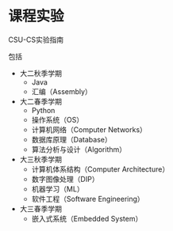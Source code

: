 # 课程实验

CSU-CS实验指南

包括

* 大二秋季学期
  * Java
  * 汇编（Assembly）
* 大二春季学期
  * Python
  * 操作系统（OS）
  * 计算机网络（Computer Networks）
  * 数据库原理（Database）
  * 算法分析与设计（Algorithm）
* 大三秋季学期
  * 计算机体系结构（Computer Architecture）
  * 数字图像处理（DIP）
  * 机器学习（ML）
  * 软件工程（Software Engineering）
* 大三春季学期
  * 嵌入式系统（Embedded System）



